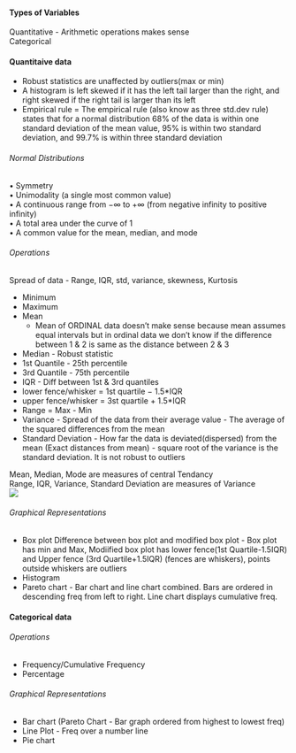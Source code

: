 #### Types of Variables
Quantitative - Arithmetic operations makes sense <br/>
Categorical   <br/>

#### Quantitaive data
* Robust statistics are unaffected by outliers(max or min) <br/>
* A histogram is left skewed if it has the left tail larger than the right, and right skewed if the right tail is larger than its left <br/>
* Empirical rule = The empirical rule (also know as three std.dev rule) states that for a normal distribution 68% of the data is within one standard deviation of the mean value, 95% is within two standard deviation, and 99.7% is within three standard deviation <br/>
###### Normal Distributions
• Symmetry <br/>
• Unimodality (a single most common value) <br/>
• A continuous range from −∞ to +∞ (from negative infinity to positive infinity) <br/>
• A total area under the curve of 1 <br/>
• A common value for the mean, median, and mode <br/>
###### Operations
Spread of data - Range, IQR, std, variance, skewness, Kurtosis
* Minimum <br/>
* Maximum <br/>
* Mean <br/>
  * Mean of ORDINAL data doesn’t make sense because mean assumes equal intervals but in ordinal data we don’t know if the difference between 1 & 2 is same as the distance between 2 & 3
* Median  - Robust statistic <br/> 
* 1st Quantile - 25th percentile <br/>
* 3rd Quantile - 75th percentile <br/>
* IQR - Diff between 1st & 3rd quantiles <br/>
* lower fence/whisker = 1st quartile − 1.5*IQR <br/>
* upper fence/whisker = 3st quartile + 1.5*IQR <br/>
* Range = Max - Min <br/>
* Variance - Spread of the data from their average value - The average of the squared differences from the mean <br/>
* Standard Deviation - How far the data is deviated(dispersed) from the mean (Exact distances from mean) - square root of the variance is the standard deviation. It is not robust to outliers <br/>

Mean, Median, Mode are measures of central Tendancy <br/>
Range, IQR, Variance, Standard Deviation are measures of Variance <br/>
![](https://s3-ap-south-1.amazonaws.com/av-blog-media/wp-content/uploads/2017/04/30195702/Stats1.png)

###### Graphical Representations
* Box plot
Difference between box plot and modified box plot - Box plot has min and Max, Modiified box plot has lower fence(1st Quartile-1.5IQR) and Upper fence (3rd Quartile+1.5IQR) (fences are whiskers), points outside whiskers are outliers
* Histogram
* Pareto chart - Bar chart and line chart combined. Bars are ordered in descending freq from left to right. Line chart displays cumulative freq.

#### Categorical data
###### Operations
* Frequency/Cumulative Frequency  <br/>
* Percentage  <br/>
###### Graphical Representations
* Bar chart (Pareto Chart - Bar graph ordered from highest to lowest freq)<br/>
* Line Plot - Freq over a number line
* Pie chart <br/>






 <br/>
&nbsp; 
